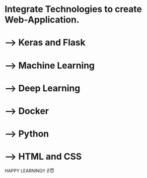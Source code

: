 # Integrate Technologies to create Web-Application.

# --> Keras and Flask
# --> Machine Learning
# --> Deep Learning
# --> Docker
# --> Python
# --> HTML and CSS


HAPPY LEARNING!! ✌😇



